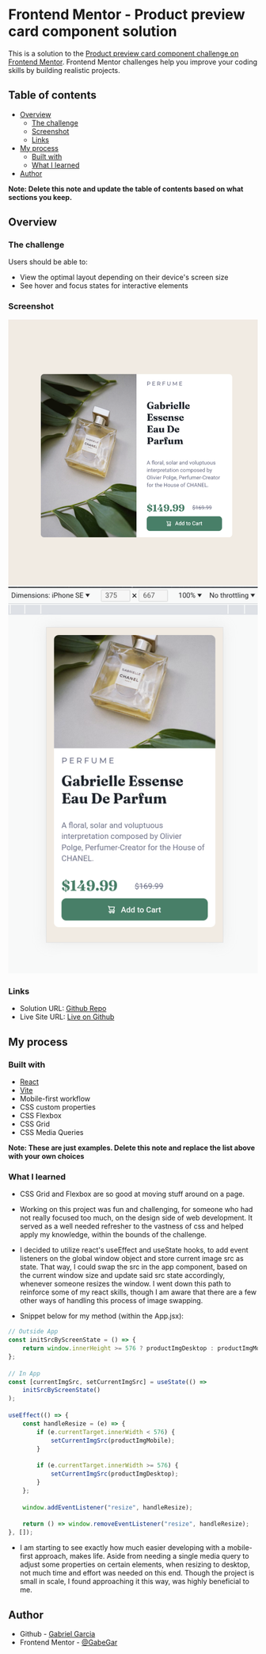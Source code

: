 # Frontend Mentor - Product preview card component solution

This is a solution to the [Product preview card component challenge on Frontend Mentor](https://www.frontendmentor.io/challenges/product-preview-card-component-GO7UmttRfa). Frontend Mentor challenges help you improve your coding skills by building realistic projects.

## Table of contents

-   [Overview](#overview)
    -   [The challenge](#the-challenge)
    -   [Screenshot](#screenshot)
    -   [Links](#links)
-   [My process](#my-process)
    -   [Built with](#built-with)
    -   [What I learned](#what-i-learned)
-   [Author](#author)

**Note: Delete this note and update the table of contents based on what sections you keep.**

## Overview

### The challenge

Users should be able to:

-   View the optimal layout depending on their device's screen size
-   See hover and focus states for interactive elements

### Screenshot

![Desktop version of the completed challenge](./src/screenshots/desktop-ver.png)
![Mobile version of the completed challenge](./src/screenshots/mobile-ver.png)

### Links

-   Solution URL: [Github Repo](https://github.com/GabeGar/FM-product-preview-card-component)
-   Live Site URL: [Live on Github](https://gabegar.github.io/FM-product-preview-card-component/)

## My process

### Built with

-   [React](https://reactjs.org/)
-   [Vite](https://https://vitejs.dev/)
-   Mobile-first workflow
-   CSS custom properties
-   CSS Flexbox
-   CSS Grid
-   CSS Media Queries

**Note: These are just examples. Delete this note and replace the list above with your own choices**

### What I learned

-   CSS Grid and Flexbox are so good at moving stuff around on a page.

-   Working on this project was fun and challenging, for someone who had not really focused too much, on the design side of web development. It served as a well needed refresher to the vastness of css and helped apply my knowledge, within the bounds of the challenge.

-   I decided to utilize react's useEffect and useState hooks, to add event listeners on the global window object and store current image src as state. That way, I could swap the src in the app component, based on the current window size and update said src state accordingly, whenever someone resizes the window. I went down this path to reinforce some of my react skills, though I am aware that there are a few other ways of handling this process of
    image swapping.

-   Snippet below for my method (within the App.jsx):

```js - react
// Outside App
const initSrcByScreenState = () => {
    return window.innerHeight >= 576 ? productImgDesktop : productImgMobile;
};

// In App
const [currentImgSrc, setCurrentImgSrc] = useState(() =>
    initSrcByScreenState()
);

useEffect(() => {
    const handleResize = (e) => {
        if (e.currentTarget.innerWidth < 576) {
            setCurrentImgSrc(productImgMobile);
        }

        if (e.currentTarget.innerWidth >= 576) {
            setCurrentImgSrc(productImgDesktop);
        }
    };

    window.addEventListener("resize", handleResize);

    return () => window.removeEventListener("resize", handleResize);
}, []);
```

-   I am starting to see exactly how much easier developing with a mobile-first approach, makes life. Aside from needing a single media query to adjust some properties on certain elements, when resizing to desktop, not much time and effort was needed on this end. Though the project is small in scale, I found approaching it this way, was highly beneficial to me.

## Author

-   Github - [Gabriel Garcia](https://github.com/GabeGar)
-   Frontend Mentor - [@GabeGar](https://www.frontendmentor.io/profile/GabeGar)
